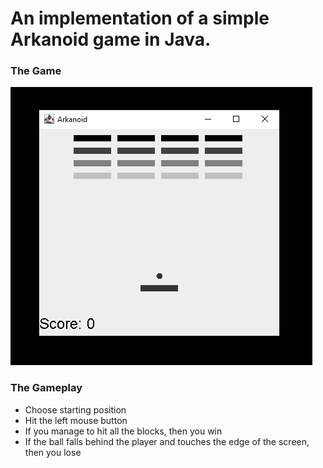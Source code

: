 # An implementation of a simple Arkanoid game in Java.
### The Game
![The Arkanoid](Images/arkanoid.png)

### The Gameplay
- Choose starting position
- Hit the left mouse button
- If you manage to hit all the blocks, then you win 
- If the ball falls behind the player and touches the edge of the screen, then you lose
